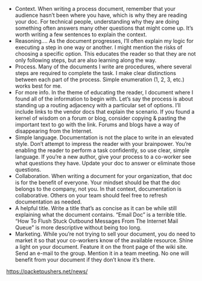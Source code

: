* Context. When writing a process document, remember that your audience hasn’t been where you have, which is why they are reading your doc. For technical people, understanding why they are doing something often answers many other questions that might come up. It’s worth writing a few sentences to explain the context.
* Reasoning.... As the document progresses, I’ll often explain my logic for executing a step in one way or another. I might mention the risks of choosing a specific option. This educates the reader so that they are not only following steps, but are also learning along the way.
* Process. Many of the documents I write are procedures, where several steps are required to complete the task. I make clear distinctions between each part of the process. Simple enumeration (1, 2, 3, etc.) works best for me.
* For more info. In the theme of educating the reader, I document where I found all of the information to begin with. Let’s say the process is about standing up a routing adjacency with a particular set of options. I’ll include links to the vendor docs that explain the scenario. If you found a kernel of wisdom on a forum or blog, consider copying & pasting the important text to go with the link. Forums and blogs have a way of disappearing from the Internet.
* Simple language. Documentation is not the place to write in an elevated style. Don’t attempt to impress the reader with your brainpower. You’re enabling the reader to perform a task confidently, so use clear, simple language. If you’re a new author, give your process to a co-worker see what questions they have. Update your doc to answer or eliminate those questions.
* Collaboration. When writing a document for your organization, that doc is for the benefit of everyone. Your mindset should be that the doc belongs to the company, not you. In that context, documentation is collaborative. Others on your team should feel free to refresh documentation as needed.
* A helpful title. Write a title that’s as concise as it can be while still explaining what the document contains. “Email Doc” is a terrible title. “How To Flush Stuck Outbound Messages From The Internet Mail Queue” is more descriptive without being too long.
* Marketing. While you’re not trying to sell your document, you do need to market it so that your co-workers know of the available resource. Shine a light on your document. Feature it on the front page of the wiki site. Send an e-mail to the group. Mention it in a team meeting. No one will benefit from your document if they don’t know it’s there.


https://packetpushers.net/news/
